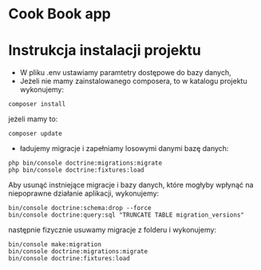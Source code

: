 # Cook Book app
# Instrukcja instalacji projektu

- W pliku .env ustawiamy paramtetry dostępowe do bazy danych,
- Jeżeli nie mamy zainstalowanego composera, to w katalogu projektu wykonujemy:
```text
composer install
```
jeżeli mamy to:
```text
composer update
```
- ładujemy migracje i zapełniamy losowymi danymi bazę danych:
```text
php bin/console doctrine:migrations:migrate
php bin/console doctrine:fixtures:load
```
Aby usunąć instniejące migracje i bazy danych, które mogłyby wpłynąć na niepoprawne działanie aplikacji, wykonujemy:
```text
bin/console doctrine:schema:drop --force
bin/console doctrine:query:sql "TRUNCATE TABLE migration_versions"
```
następnie fizycznie usuwamy migracje z folderu i wykonujemy:
```text
bin/console make:migration
bin/console doctrine:migrations:migrate
bin/console doctrine:fixtures:load
```
